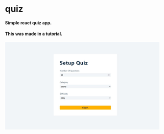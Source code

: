 # quiz

#### Simple react quiz app. 
#### This was made in a tutorial.  

![Screenshot of website](quiz-preview.jpg)
